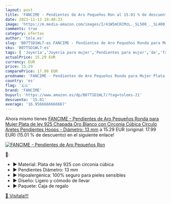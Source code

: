 ```yaml
---
layout: post
title: 'FANCIME - Pendientes de Aro Pequeños Ron al 15.01 % de descuento'
date: 2021-11-13 19:40:23
image: 'https://m.media-amazon.com/images/I/41W5mCKCMzL._SL500_._SL400_.jpg'
comments: true
category: ofertas
author: 'tole.es'
slug: 'B07TSD1WL7-es FANCIME - Pendientes de Aro Pequeños Ronda para Mujer...'
sku: 'B07TSD1WL7-es'
tags: [ 'Joyería','Joyería para mujer','Pendientes para mujer','de','fancime','ley','plata', ]
actualPrice: 15.29 EUR
currency: EUR
price: 15.29
comparePrice: 17.99 EUR
prodname: 'FANCIME - Pendientes de Aro Pequeños Ronda para Mujer Plata de ley 925 Chapada Oro Blanco con Circonia Cúbica Círculo Aretes Pendientes Hoops - Diámetro: 13 mm'
country: 'es'
flag: '🇪🇸'
brand: 'FANCIME'
buyurl: 'https://www.amazon.es/dp/B07TSD1WL7/?tag=tolees-21'
descuento: '15.01'
average: '16.9566666666667'
---
```


Ahora mismo tienes [FANCIME - Pendientes de Aro Pequeños Ronda para Mujer Plata de ley 925 Chapada Oro Blanco con Circonia Cúbica Círculo Aretes Pendientes Hoops - Diámetro: 13 mm](https://www.amazon.es/dp/B07TSD1WL7/?tag=tolees-21) a 15.29 EUR (original: 17.99 EUR) (15.01 %  de descuento) en el siguiente enlace!

[![FANCIME - Pendientes de Aro Pequeños Ron](https://m.media-amazon.com/images/I/41W5mCKCMzL._SL500_._SL400_.jpg)](https://www.amazon.es/dp/B07TSD1WL7/?tag=tolees-21)

🔎:

- ▶ Material: Plata de ley 925 con circonia cúbica
- ▶ Pendientes Diámetro: 13 mm
- ▶ Hipoalergénica: 100% seguro para pieles sensibles
- ▶ Diseño: Ligero y cómodo de llevar
- ▶ Paquete: Caja de regalo

[🛒 Visítala!!!](https://www.amazon.es/dp/B07TSD1WL7/?tag=tolees-21)
